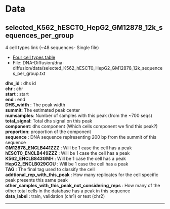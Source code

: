 # Data

## selected_K562_hESCT0_HepG2_GM12878_12k_sequences_per_group  

4 cell types link (~48 sequences- Single file) 

  -   [Four cell types table](https://drive.google.com/drive/folders/1dBeZIdJZQqaZUzCBVrz_Z2fAV9ePsw7h?usp=sharing)  
  -   File: DNA-Diffusion/dna-diffusion/data/selected_K562_hESCT0_HepG2_GM12878_12k_sequences_per_group.txt  
  
__dhs_id__ : dhs id  
__chr__ :	  chr   
__start__ :  start  
__end__ :  end  
__DHS_width__ :  The  peak width  
__summit__:  The estimated peak center  
__numsamples__:  Number of samples with this peak (from the ~700 seqs)  
__total_signal__:  Total dhs signal on this peak  
__component__:  dhs component (Which cells component we find this peak?)   
__proportion__:   proportion of the component  
__sequence__  : DNA sequence replresenting 200 bp from the summit of this sequence   
__GM12878_ENCLB441ZZZ__  : Will be 1 case the cell has a peak  
__hESCT0_ENCLB449ZZZ__  : Will be 1 case the cell has a peak  
__K562_ENCLB843GMH__  : Will be 1 case the cell has a peak  
__HepG2_ENCLB029COU__  : Will be 1 case the cell has a peak  
__TAG__  : The final tag used to classify the cell  
__addtional_rep_with_this_peak__ : How many replicates for the cell specific peak presents this same peak  
__other_samples_with_this_peak_not_considering_reps__   : How many of the other total cells in the database has a peak in this sequence  
__data_label__ : train, validation (chr1) or test  (chr2)


___
